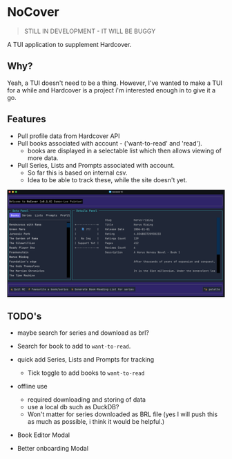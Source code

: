 # NoCover

> STILL IN DEVELOPMENT - IT WILL BE BUGGY

A TUI application to supplement Hardcover.

## Why?

Yeah, a TUI doesn't need to be a thing. However, I've wanted to make a TUI for a while and Hardcover is a project i'm interested enough in to give it a go.

## Features

- Pull profile data from Hardcover API
- Pull books associated with account - ('want-to-read' and 'read').
    - books are displayed in a selectable list which then allows viewing of more data.
- Pull Series, Lists and Prompts associated with account.
    - So far this is based on internal csv.
    - Idea to be able to track these, while the site doesn't yet.

![Current Dev build](images/dev-build.png)

## TODO's

- maybe search for series and download as brl?

- Search for book to add to `want-to-read`.

- quick add Series, Lists and Prompts for tracking
    - Tick toggle to add books to `want-to-read`

- offline use
    - required downloading and storing of data
    - use a local db such as DuckDB?
    - Won't matter for series downloaded as BRL file (yes I will push this as much as possible, i think it would be helpful.)

- Book Editor Modal

- Better onboarding Modal
